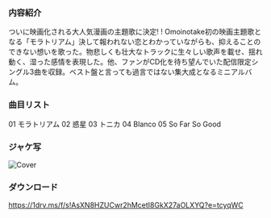 ### 内容紹介
ついに映画化される大人気漫画の主題歌に決定! !
Omoinotake初の映画主題歌となる「モラトリアム」決して報われない恋とわかっていながらも、抑えることのできない想いを歌った。物悲しくも壮大なトラックに生々しい歌声を載せ、揺れ動く、湿った感情を表現した。他、ファンがCD化を待ち望んでいた配信限定シングル3曲を収録。ベスト盤と言っても過言ではない集大成となるミニアルバム。
### 曲目リスト
01 モラトリアム
02 惑星
03 トニカ
04 Blanco
05 So Far So Good
### ジャケ写
![Cover](https://github.com/KawausoJyou/KawausoJyou.github.io/assets/92703641/9bad3b86-2de7-417c-954c-756079691935)
### ダウンロード
https://1drv.ms/f/s!AsXN8HZUCwr2hMcetI8GkX27aOLXYQ?e=tcyqWC